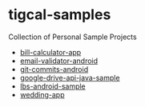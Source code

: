 tigcal-samples
============================

Collection of Personal Sample Projects

 - [bill-calculator-app](bill-calculator-app)
 - [email-validator-android](email-validator-android)
 - [git-commits-android](git-commits-android)
 - [google-drive-api-java-sample](google-drive-api-java-sample)
 - [lbs-android-sample](lbs-android-sample)
 - [wedding-app](wedding-app)

